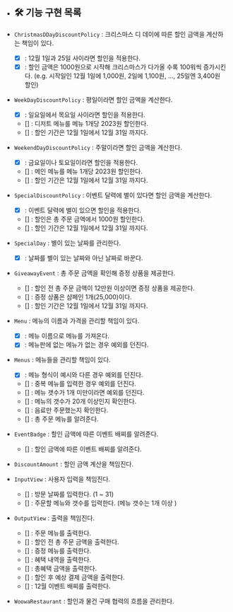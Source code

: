 * ## 🛠 기능 구현 목록

* `ChristmasDDayDiscountPolicy` : 크리스마스 디 데이에 따른 할인 금액을 계산하는 책임이 있다.
    * [x] : 12월 1일과 25일 사이라면 할인을 적용한다.
    * [x] : 할인 금액은 1000원으로 시작해 크리스마스가 다가올 수록 100워씩 증가시킨다.
           (e.g. 시작일인 12월 1일에 1,000원, 2일에 1,100원, ..., 25일엔 3,400원 할인)

* `WeekDayDiscountPolicy` : 평일이라면 할인 금액을 계산한다.
    * [x] : 일요일에서 목요일 사이라면 할인을 적용한다.
    * [] : 디저트 메뉴를 메뉴 1개당 2023원 할인한다.
    * [] : 할인 기간은 12월 1일에서 12월 31일 까지다.

* `WeekendDayDiscountPolicy` : 주말이라면 할인 금액을 계산한다.
    * [x] : 금요일이나 토요일이라면 할인을 적용한다.
    * [] : 메인 메뉴를 메뉴 1개당 2023원 할인한다.
    * [] : 할인 기간은 12월 1일에서 12월 31일 까지다.

* `SpecialDiscountPolicy` : 이벤트 달력에 별이 있다면 할인 금액을 계산한다.
    * [x] : 이벤트 달력에 별이 있으면 할인을 적용한다.
    * [] : 할인은 총 주문 금액에서 1000원 할인한다.
    * [] : 할인 기간은 12월 1일에서 12월 31일 까지다.

* `SpecialDay` : 별이 있는 날짜를 관리한다.
    * [x] : 날짜를 별이 있는 날짜와 아닌 날짜로 바꾼다.

* `GiveawayEvent` : 총 주문 금액을 확인해 증정 상품을 제공한다.
    * [] : 할인 전 총 주문 금액이 12만원 이상이면 증정 상품을 제공한다.
    * [] : 증정 상품은 샴페인 1개(25,000)이다.
    * [] : 할인 기간은 12월 1일에서 12월 31일 까지다.

* `Menu` : 메뉴의 이름과 가격을 관리할 책임이 있다.
    * [x] : 메뉴 이름으로 메뉴를 가져온다.
    * [x] : 메뉴판에 없는 메뉴가 없는 경우 예외를 던진다.

* `Menus` : 메뉴들을 관리할 책임이 있다.
    * [x] : 메뉴 형식이 예시와 다른 경우 예외를 던진다.
    * [] : 중복 메뉴를 입력한 경우 예외를 던진다.
    * [] : 메뉴 갯수가 1개 미만이라면 예외를 던진다.
    * [] : 메뉴의 갯수가 20개 이상인지 확인한다.
    * [] : 음료만 주문했는지 확인한다.
    * [] : 총 주문 메뉴를 알려준다.

* `EventBadge` : 할인 금액에 따른 이벤트 배찌를 알려준다.
    * [] : 할인 금액에 따른 이벤트 배찌를 알려준다.

* `DiscountAmount` : 할인 금액 계산을 책임진다.

* `InputView` : 사용자 입력을 책임진다.
  * [] : 방문 날짜를 입력한다. (1 ~ 31)
  * [] : 주문할 메뉴와 갯수를 입력한다. (메뉴 갯수는 1개 이상 )

* `OutputView` : 출력을 책임진다.
  * [] : 주문 메뉴를 출력한다.
  * [] : 할인 전 총 주문 금액을 출력한다.
  * [] : 증정 메뉴를 출력한다.
  * [] : 혜택 내역을 출력한다.
  * [] : 총혜택 금액을 출력한다.
  * [] : 할인 후 예상 결제 금액을 출력한다.
  * [] : 12월 이벤트 배찌를 출력한다.

* `WoowaRestaurant` : 할인과 물건 구매 협력의 흐름을 관리한다.